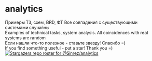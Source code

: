 # analytics
Примеры ТЗ, схем, BRD, ФТ
Все совпадения с существующими системами случайны
<br>
Examples of technical tasks, system analysis. 
All coincidences with real systems are random
<br>
Если нашли что-то полезное - ставьте звезду! Спасибо =)
<br>
If you find something useful - put a star! Thank you =)
<br>
[![Stargazers repo roster for @Sinrez/analytics](https://reporoster.com/stars/dark/Sinrez/analytics)](https://github.com/Sinrez/analytics/stargazers)
<br>
